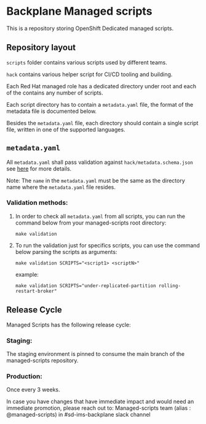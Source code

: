 # Backplane Managed scripts

This is a repository storing OpenShift Dedicated managed scripts.

## Repository layout

`scripts` folder contains various scripts used by different teams.

`hack` contains various helper script for CI/CD tooling and building.

Each Red Hat managed role has a dedicated directory under root and each of the contains any number
of scripts.

Each script directory has to contain a `metadata.yaml` file, the format of the metadata file is
documented below.

Besides the `metadata.yaml` file, each directory should contain a single script file, written in one of
the supported languages.

## `metadata.yaml`

All `metadata.yaml` shall pass validation against `hack/metadata.schema.json` see [here](https://json-schema.org/) for more details.

Note: The `name` in the `metadata.yaml` must be the same as the directory name where the `metadata.yaml` file resides.

### Validation methods:

1. In order to check all `metadata.yaml` from all scripts, you can run the command below from your managed-scripts root directory:

    `make validation`

2. To run the validation just for specifics scripts, you can use the command below parsing the scripts as arguments:

    `make validation SCRIPTS="<script1> <scriptN>"`

    example:

    `make validation SCRIPTS="under-replicated-partition rolling-restart-broker"`


## Release Cycle

Managed Scripts has the following release cycle:

### Staging:

The staging environment is pinned to consume the main branch of the managed-scripts repository.

### Production:

Once every 3 weeks.

In case you have changes that have immediate impact and would need an immediate promotion, please reach out to:
Managed-scripts team (alias : @managed-scripts) in #sd-ims-backplane slack channel 
